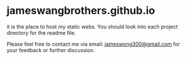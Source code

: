 # jameswangbrothers.github.io
it is the place to host my static webs. You should look into each project directory for the readme file.

Please feel free to contact me via email: jameswong300@gmail.com for your feedback or further discussion.
